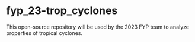 # fyp_23-trop_cyclones
This open-source repository will be used by the 2023 FYP team to analyze properties of tropical cyclones.
